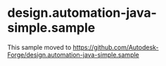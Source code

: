 # design.automation-java-simple.sample

This sample moved to https://github.com/Autodesk-Forge/design.automation-java-simple.sample
